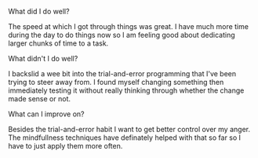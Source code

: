 What did I do well?

The speed at which I got through things was great. I have much more time during the day to do things now so I am feeling good about dedicating larger chunks of time to a task.

What didn't I do well?

I backslid a wee bit into the trial-and-error programming that I've been trying to steer away from. I found myself changing something then immediately testing it without really thinking through whether the change made sense or not.

What can I improve on?

Besides the trial-and-error habit I want to get better control over my anger. The mindfullness techniques have definately helped with that so far so I have to just apply them more often.